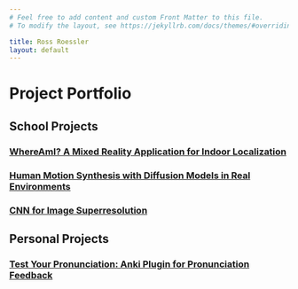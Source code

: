 ```yaml
---
# Feel free to add content and custom Front Matter to this file.
# To modify the layout, see https://jekyllrb.com/docs/themes/#overriding-theme-defaults

title: Ross Roessler
layout: default
---
```


# Project Portfolio

## School Projects

### [WhereAmI? A Mixed Reality Application for Indoor Localization](where-am-i.html)

### [Human Motion Synthesis with Diffusion Models in Real Environments](human-motion-synthesis.html)

### [CNN for Image Superresolution](superresolution.html)

## Personal Projects

### [Test Your Pronunciation: Anki Plugin for Pronunciation Feedback](test-your-pronunciation.html)
<!---


### [Language Learning Flashcards: Autogenerated, Personalized Flashcards](language-learning-flashcards.html)


### [BBQ-GPT: Supermarket Discount Analysis (Collaboration with the WWF)](bbq-gpt.html)
-->
